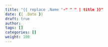 ```yaml
---
title: "{{ replace .Name "-" " " | title }}"
date: {{ .Date }}
draft: true
author:
tags: []
categories: []
weight: 100
---
```

